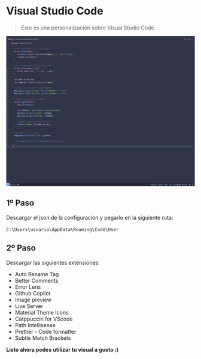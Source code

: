 # Visual Studio Code
> Esto es una personalización sobre Visual Studio Code.

<p align="center">
  <img src="showcase/visual.png" alt="urbix" width="900" height="400">
</p>


## 1º Paso

Descargar el json de la configuracion y pegarlo en la siguiente ruta:

`C:\Users\usuario\AppData\Roaming\Code\User`

## 2º Paso

Descargar las siguientes extensiones:

+ Auto Rename Tag
+ Better Comments
+ Error Lens
+ Github Copilot
+ Image preview
+ Live Server
+ Material Theme Icons
+ Catppuccin for VScode
+ Path Intellisense
+ Prettier - Code formatter
+ Subtle Match Brackets

**Listo ahora podes utilizar tu visual a gusto :)**
